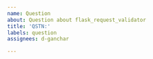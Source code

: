 ```yaml
---
name: Question
about: Question about flask_request_validator
title: 'QSTN:'
labels: question
assignees: d-ganchar

---
```




